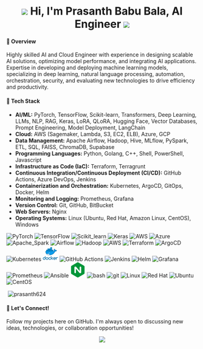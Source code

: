 <h1 align="center"><img src="https://user-images.githubusercontent.com/42378118/110234147-e3259600-7f4e-11eb-95be-0c4047144dea.gif" width="30"> Hi, I'm Prasanth Babu Bala, AI Engineer <img src="https://emojis.slackmojis.com/emojis/images/1531849430/4246/blob-sunglasses.gif?1531849430" width="30"/></h1>

#### 🌟 Overview
Highly skilled AI and Cloud Engineer with experience in designing scalable AI solutions, optimizing model performance, and integrating AI applications. Expertise in developing and deploying machine learning models, specializing in deep learning, natural language processing, automation, orchestration, security, and evaluating new technologies to drive efficiency and productivity.


#### 🚀 Tech Stack
- **AI/ML:** PyTorch, TensorFlow, Scikit-learn, Transformers, Deep Learning, LLMs, NLP, RAG, Keras, LoRA, QLoRA, Hugging Face, Vector Databases, Prompt Engineering, Model Deployment, LangChain
- **Cloud:** AWS (Sagemaker, Lambda, S3, EC2, ELB), Azure, GCP
- **Data Management:** Apache Airflow, Hadoop, Hive, MLflow, PySpark, ETL, SQL, FAISS, ChromaDB, Supabase
- **Programming Languages:** Python, Golang, C++, Shell, PowerShell, Javascript
- **Infrastructure as Code (IaC):** Terraform, Terragrunt 
- **Continuous Integration/Continuous Deployment (CI/CD):** GitHub Actions, Azure DevOps, Jenkins  
- **Containerization and Orchestration:** Kubernetes, ArgoCD, GitOps, Docker, Helm  
- **Monitoring and Logging:** Prometheus, Grafana  
- **Version Control:** Git, GitHub, BitBucket
- **Web Servers:** Nginx
- **Operating Systems:** Linux (Ubuntu, Red Hat, Amazon Linux, CentOS), Windows


<p align="left">
        <img src="https://upload.wikimedia.org/wikipedia/commons/1/10/PyTorch_logo_icon.svg" alt="PyTorch" title="PyTorch" width="40" height="40"/>
        <img src="https://upload.wikimedia.org/wikipedia/commons/2/2d/Tensorflow_logo.svg" alt="TensorFlow" title="TensorFlow" width="40" height="40"/>
        <img src="https://upload.wikimedia.org/wikipedia/commons/0/05/Scikit_learn_logo_small.svg" alt="Scikit_learn" title="Scikit_learn" width="40" height="40"/>
        <img src="https://upload.wikimedia.org/wikipedia/commons/a/ae/Keras_logo.svg" alt="Keras" title="Keras" width="40" height="40"/>
        <img src="https://www.vectorlogo.zone/logos/amazon_aws/amazon_aws-icon.svg" alt="AWS" title="AWS" width="40" height="40"/>    
        <img src="https://upload.wikimedia.org/wikipedia/commons/f/fa/Microsoft_Azure.svg" alt="Azure" title="Azure" width="40" height="40"/>                    
        <img src="https://upload.wikimedia.org/wikipedia/commons/f/f3/Apache_Spark_logo.svg" alt="Apache_Spark" title="Apache_Spark" width="40" height="40"/>  
        <img src="https://upload.wikimedia.org/wikipedia/commons/d/de/AirflowLogo.png" alt="Airflow" title="Airflow" width="40" height="40"/>  
        <img src="https://upload.wikimedia.org/wikipedia/commons/0/0e/Hadoop_logo.svg" alt="Hadoop" title="Hadoop" width="40" height="40"/>  
        <img src="https://www.vectorlogo.zone/logos/amazon_aws/amazon_aws-icon.svg" alt="AWS" title="AWS" width="40" height="40"/>  
        <img src="https://www.vectorlogo.zone/logos/terraformio/terraformio-icon.svg" alt="Terraform" title="Terraform" width="40" height="40"/>
<img src="https://camo.githubusercontent.com/fa46a7608ab776ac1e71c7be0696a824f295813d21f75475e11488216c2dcf1c/68747470733a2f2f7265646861742d7363686f6c6172732e6769746875622e696f2f6172676f63642d7475746f7269616c2f6172676f63642d7475746f7269616c2f5f696d616765732f6172676f63642d6c6f676f2e706e67" alt="ArgoCD" title="ArgoCD" width="40" height="40"/>
        <img src="https://www.vectorlogo.zone/logos/kubernetes/kubernetes-icon.svg" alt="Kubernetes" title="Kubernetes" width="40" height="40"/>
        <img src="https://raw.githubusercontent.com/github/explore/80688e429a7d4ef2fca1e82350fe8e3517d3494d/topics/docker/docker.png" alt="Docker" title="Docker" width="40" height="40"/>
        <img src="https://icon.icepanel.io/Technology/svg/GitHub-Actions.svg" alt="GitHub Actions" title="GitHub Actions" width="40" height="40"/>
        <img src="https://www.vectorlogo.zone/logos/jenkins/jenkins-icon.svg" alt="Jenkins" title="Jenkins" width="40" height="40"/>        
        <img src="https://www.vectorlogo.zone/logos/helmsh/helmsh-icon.svg" alt="Helm" title="Helm" width="40" height="40"/>
        <img src="https://www.vectorlogo.zone/logos/grafana/grafana-icon.svg" alt="Grafana" title="Grafana" width="40" height="40"/>
        <img src="https://www.vectorlogo.zone/logos/prometheusio/prometheusio-icon.svg" alt="Prometheus" title="Prometheus" width="40" height="40"/>
        <img src="https://www.vectorlogo.zone/logos/ansible/ansible-icon.svg" alt="Ansible" title="Ansible" width="40" height="40"/>
        <img src="https://raw.githubusercontent.com/github/explore/85cceaeeaf993ca35664dc37ea24f9237fbbfc14/topics/nginx/nginx.png" alt="Nginx" title="Nginx" width="40" height="40"/>
        <img src="https://www.vectorlogo.zone/logos/gnu_bash/gnu_bash-icon.svg" alt="bash" width="40" height="40"/>
        <img src="https://www.vectorlogo.zone/logos/git-scm/git-scm-icon.svg" alt="git" width="40" height="40"/>
        <img src="https://brandlogos.net/wp-content/uploads/2020/03/Linux-logo.png" alt="Linux" title="Linux" width="40" height="40"/>
        <img src="https://upload.wikimedia.org/wikipedia/commons/d/d8/Red_Hat_logo.svg" alt="Red Hat" title="Red Hat" width="40" height="40"/>
        <img src="https://www.vectorlogo.zone/logos/ubuntu/ubuntu-icon.svg" alt="Ubuntu" title="Ubuntu" width="40" height="40"/>
        <img src="https://www.vectorlogo.zone/logos/centos/centos-icon.svg" alt="CentOS" title="CentOS" width="40" height="40"/> </p>
<p>&nbsp;<img align="center" src="https://github-readme-stats.vercel.app/api?username=prasanth624&show_icons=true&hide=stars,issues" alt="prasanth624" /></p>

#### 🤝 Let's Connect!
Follow my projects here on GitHub. I'm always open to discussing new ideas, technologies, or collaboration opportunities!

<p align="center">
  <img src="https://capsule-render.vercel.app/api?type=waving&color=gradient&height=60&section=footer"/>
</p>

